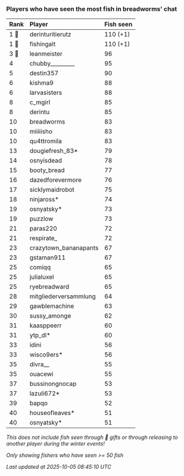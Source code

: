 ### Players who have seen the most fish in breadworms' chat

| Rank  | Player                | Fish seen |
|:------|:----------------------|:----------|
| 1 🥇  | derinturitierutz      | 110 (+1)  |
| 1 🥇  | fishingalt            | 110 (+1)  |
| 3 🥉  | leanmeister           | 96        |
| 4     | chubby_________       | 95        |
| 5     | destin357             | 90        |
| 6     | kishma9               | 88        |
| 6     | larvasisters          | 88        |
| 8     | c_mgirl               | 85        |
| 8     | derintu               | 85        |
| 10    | breadworms            | 83        |
| 10    | miiiiisho             | 83        |
| 10    | qu4ttromila           | 83        |
| 13    | dougiefresh_83*       | 79        |
| 14    | osnyisdead            | 78        |
| 15    | booty_bread           | 77        |
| 16    | dazedforevermore      | 76        |
| 17    | sicklymaidrobot       | 75        |
| 18    | ninjaross*            | 74        |
| 19    | osnyatsky*            | 73        |
| 19    | puzzlow               | 73        |
| 21    | paras220              | 72        |
| 21    | respirate_            | 72        |
| 23    | crazytown_bananapants | 67        |
| 23    | gstaman911            | 67        |
| 25    | comiqq                | 65        |
| 25    | julialuxel            | 65        |
| 25    | ryebreadward          | 65        |
| 28    | mitgliederversammlung | 64        |
| 29    | gawblemachine         | 63        |
| 30    | sussy_amonge          | 62        |
| 31    | kaasppeerr            | 60        |
| 31    | ytp_dl*               | 60        |
| 33    | idini                 | 56        |
| 33    | wisco9ers*            | 56        |
| 35    | divra__               | 55        |
| 35    | ouacewi               | 55        |
| 37    | bussinongnocap        | 53        |
| 37    | lazuli672*            | 53        |
| 39    | bapqo                 | 52        |
| 40    | houseofleaves*        | 51        |
| 40    | osnyatsky*            | 51        |

_This does not include fish seen through 🎁 gifts or through releasing to another player during the winter events!_

_Only showing fishers who have seen >= 50 fish_

_Last updated at 2025-10-05 08:45:10 UTC_